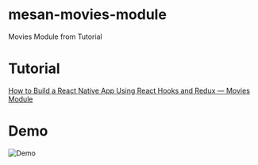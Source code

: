 # mesan-movies-module
Movies Module from Tutorial

<h1>Tutorial</h1>
<a href="https://medium.com/@mosesesan/how-to-build-a-react-native-app-using-react-hooks-and-redux-movies-module-30ac0260fdd7">How to Build a React Native App Using React Hooks and Redux — Movies Module</a>


<h1>Demo</h1>

<img src="https://github.com/MosesEsan/mesan-movies-module/blob/master/demo.gif" alt="Demo">
